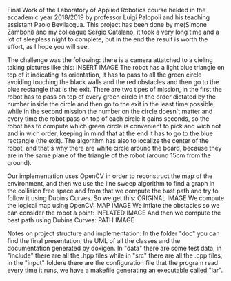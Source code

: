 Final Work of the Laboratory of Applied Robotics course helded in the accademic year 2018/2019 by professor Luigi Palopoli and his teaching assistant Paolo Bevilacqua.
This project has been done by me(Simone Zamboni) and my colleague Sergio Catalano, it took a very long time and a lot of sleepless night to complete, but in the end the result is worth the effort, as I hope you will see.

The challenge was the following: there is a camera attatched to a cieling taking pictures like this:
INSERT IMAGE
The robot has a light blue triangle on top of it indicating its orientation, it has to pass to all the green circle avoiding touching the black walls and the red obstacles and then go to the blue rectangle that is the exit. 
There are two tipes of mission, in the first the robot has to pass on top of every green circle in the order dictated by the number inside the circle and then go to the exit in the least time possible, while in the second mission the number on the circle doesn't matter and every time the robot pass on top of each circle it gains seconds, so the robot has to compute which green circle is convenient to pick and wich not and in wich order, keeping in mind that at the end it has to go to the blue rectangle (the exit).
The algorithm has also to localize the center of the robot, and that's why there are white circle around the board, because they are in the same plane of the triangle of the robot (around 15cm from the ground).

Our implementation uses OpenCV in order to reconstruct the map of the environment, and then we use the line sweep algorithm to find a graph in the collision free space and from that we compute the bast path and try to follow it using Dubins Curves.
So we get this:
ORIGINAL IMAGE
We compute the logical map using OpenCV:
MAP IMAGE
We inflate the obstacles so we can consider the robot a point:
INFLATED IMAGE
And then we compute the best path using Dubins Curves:
PATH IMAGE

Notes on project structure and implementation:
In the folder "doc" you can find the final presentation, the UML of all the classes and the documentation generated by doxigen.
In "data" there are some test data, in "include" there are all the .hpp files while in "src" there are all the .cpp files, in the "input" foldere there are the configuration file that the program read every time it runs, we have a makefile generating an executable called "lar".


